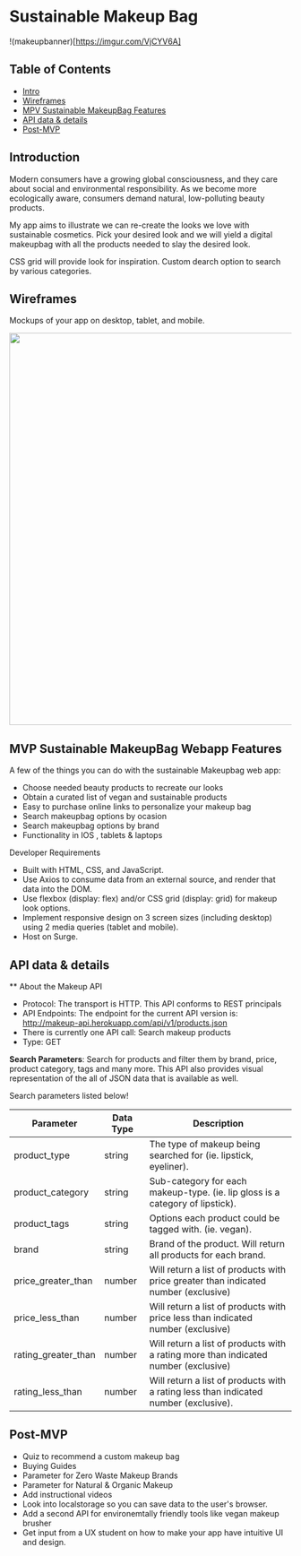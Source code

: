 # Sustainable Makeup Bag

!(makeupbanner)[https://imgur.com/VjCYV6A]

## Table of Contents

- [Intro](#Introduction)
- [Wireframes](#Wireframes)
- [MPV Sustainable MakeupBag Features](#SustainableMakeupBagWebappFeatures)
- [API data & details](#API)
- [Post-MVP](#Post-MVP)



## Introduction

Modern consumers have a growing global consciousness, and they care about social and environmental responsibility. As we become more ecologically aware, consumers demand natural, low-polluting beauty products.

My app aims to illustrate we can re-create the looks we love with sustainable cosmetics. Pick your desired look and we will yield a digital makeupbag with all the products needed to slay the desired look.

CSS grid will provide look for inspiration.
Custom dearch option to search by various categories.

## Wireframes
Mockups of your app on desktop, tablet, and mobile.

<p align="center">
  <img src = "https://whimsical.com/GHGxAHe8dxHueCYSpmCCPh#2Ux7TurymMyYSmtzR9Ve" width=700>
</p>

## MVP Sustainable MakeupBag Webapp Features

A few of the things you can do with the sustainable Makeupbag web app:

* Choose needed beauty products to recreate our looks
* Obtain a curated list of vegan and sustainable products
* Easy to purchase online links to personalize your makeup bag 
* Search makeupbag options by ocasion 
* Search makeupbag options by brand 
* Functionality in IOS , tablets & laptops


Developer Requirements
* Built with HTML, CSS, and JavaScript.
* Use Axios to consume data from an external source, and render that data into the DOM.
* Use flexbox (display: flex) and/or CSS grid (display: grid) for makeup look options.
* Implement responsive design on 3 screen sizes (including desktop) using 2 media queries (tablet and mobile).
* Host on Surge.


## API data & details

** About the Makeup API
* Protocol: The transport is HTTP. This API conforms to REST principals
* API Endpoints: The endpoint for the current API version is: http://makeup-api.herokuapp.com/api/v1/products.json
* There is currently one API call: Search makeup products
* Type: GET

**Search Parameters**: 
Search for products and filter them by brand, price, product category, tags and many more. 
This API also provides visual representation of the all of JSON data that is available as well.

Search parameters listed below!

Parameter | Data Type | Description
---------------------------------- | ----------------------------------- | -----------------------------------
product_type | string | The type of makeup being searched for (ie. lipstick, eyeliner).
product_category | string | Sub-category for each makeup-type. (ie. lip gloss is a category of lipstick).
product_tags | string | Options each product could be tagged with. (ie. vegan).
brand | string | Brand of the product. Will return all products for each brand.
price_greater_than | number | Will return a list of products with price greater than indicated number (exclusive)
price_less_than | number | Will return a list of products with price less than indicated number (exclusive)
rating_greater_than | number | Will return a list of products with a rating more than indicated number (exclusive)
rating_less_than | number | Will return a list of products with a rating less than indicated number (exclusive).


## Post-MVP

* Quiz to recommend a custom makeup bag
* Buying Guides
* Parameter for Zero Waste Makeup Brands
* Parameter for Natural & Organic Makeup
* Add instructional videos
* Look into localstorage so you can save data to the user's browser.
* Add a second API for environemtally friendly tools like vegan makeup brusher
* Get input from a UX student on how to make your app have intuitive UI and design.
